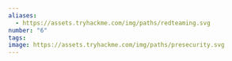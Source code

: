 ```yaml
---
aliases:
  - https://assets.tryhackme.com/img/paths/redteaming.svg
number: "6"
tags:
image: https://assets.tryhackme.com/img/paths/presecurity.svg
---
```

